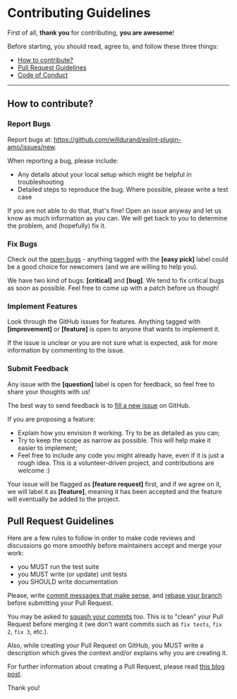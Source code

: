 # Contributing Guidelines

First of all, **thank you** for contributing, **you are awesome**!

Before starting, you should read, agree to, and follow these three things:

- [How to contribute?](#how-to-contribute)
- [Pull Request Guidelines](#pull-request-guidelines)
- [Code of Conduct](CODE_OF_CONDUCT.md)

---

## How to contribute?

### Report Bugs

Report bugs at: https://github.com/willdurand/eslint-plugin-amo/issues/new.

When reporting a bug, please include:

- Any details about your local setup which might be helpful in troubleshooting
- Detailed steps to reproduce the bug. Where possible, please write a test case

If you are not able to do that, that's fine! Open an issue anyway and let us know as much information as you can. We will get back to you to determine the problem, and (hopefully) fix it.

### Fix Bugs

Check out the [open bugs](https://github.com/willdurand/eslint-plugin-amo/issues) - anything tagged with the **[easy pick]** label could be a good choice for newcomers (and we are willing to help you).

We have two kind of bugs: **[critical]** and **[bug]**. We tend to fix critical bugs as soon as possible. Feel free to come up with a patch before us though!

### Implement Features

Look through the GitHub issues for features. Anything tagged with **[improvement]** or **[feature]** is open to anyone that wants to implement it.

If the issue is unclear or you are not sure what is expected, ask for more information by commenting to the issue.

### Submit Feedback

Any issue with the **[question]** label is open for feedback, so feel free to share your thoughts with us!

The best way to send feedback is to [fill a new issue](https://github.com/willdurand/eslint-plugin-amo/issues/new) on GitHub.

If you are proposing a feature:

- Explain how you envision it working. Try to be as detailed as you can;
- Try to keep the scope as narrow as possible. This will help make it easier to implement;
- Feel free to include any code you might already have, even if it is just a rough idea. This is a volunteer-driven project, and contributions are welcome :)

Your issue will be flagged as **[feature request]** first, and if we agree on it, we will label it as **[feature]**, meaning it has been accepted and the feature will eventually be added to the project.

## Pull Request Guidelines

Here are a few rules to follow in order to make code reviews and discussions go more smoothly before maintainers accept and merge your work:

- you MUST run the test suite
- you MUST write (or update) unit tests
- you SHOULD write documentation

Please, write [commit messages that make sense](http://tbaggery.com/2008/04/19/a-note-about-git-commit-messages.html), and [rebase your branch](http://git-scm.com/book/en/Git-Branching-Rebasing) before submitting your Pull Request.

You may be asked to [squash your commits](http://gitready.com/advanced/2009/02/10/squashing-commits-with-rebase.html) too. This is to "clean" your Pull Request before merging it (we don't want commits such as `fix tests`, `fix 2`, `fix 3`, etc.).

Also, while creating your Pull Request on GitHub, you MUST write a description which gives the context and/or explains why you are creating it.

For further information about creating a Pull Request, please read [this blog post](http://williamdurand.fr/2013/11/20/on-creating-pull-requests/).

Thank you!
